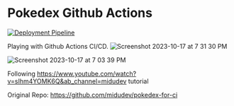# Pokedex Github Actions

[![Deployment Pipeline](https://github.com/RMJuanRuiz/pokedex-github-actions/actions/workflows/pipeline.yml/badge.svg)](https://github.com/RMJuanRuiz/pokedex-github-actions/actions/workflows/pipeline.yml)

Playing with Github Actions CI/CD.
![Screenshot 2023-10-17 at 7 31 30 PM](https://github.com/RMJuanRuiz/pokedex-github-actions/assets/49765252/abf474cc-2538-47d9-b0b9-8d2543840d25)


![Screenshot 2023-10-17 at 7 03 39 PM](https://github.com/RMJuanRuiz/pokedex-github-actions/assets/49765252/24eaa92b-3621-4a09-948c-32be52d4452f)

Following https://www.youtube.com/watch?v=sIhm4YOMK6Q&ab_channel=midudev tutorial

Original Repo: https://github.com/midudev/pokedex-for-ci
